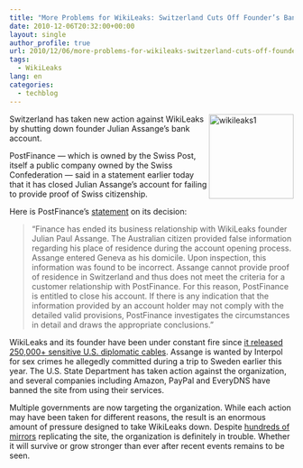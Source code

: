 ```yaml
---
title: "More Problems for WikiLeaks: Switzerland Cuts Off Founder’s Bank Account"
date: 2010-12-06T20:32:00+00:00
layout: single
author_profile: true
url: 2010/12/06/more-problems-for-wikileaks-switzerland-cuts-off-founders-bank-account/
tags:
  - WikiLeaks
lang: en
categories: 
  - techblog
---
```

[<img title="wikileaks1" border="0" alt="wikileaks1" align="right" src="http://lh5.ggpht.com/_vaUVXcmC3OI/TP1Bb-Qw08I/AAAAAAAADW0/JiAx0s2odRo/wikileaks1_thumb%5B1%5D.jpg?imgmax=800" width="150" height="150" />](http://lh3.ggpht.com/_vaUVXcmC3OI/TP1BY35yPYI/AAAAAAAADWw/c4Tz9_TTwOk/s1600-h/wikileaks1%5B4%5D.jpg)Switzerland has taken new action against WikiLeaks by shutting down founder Julian Assange’s bank account. 

PostFinance — which is owned by the Swiss Post, itself a public company owned by the Swiss Confederation — said in a statement earlier today that it has closed Julian Assange’s account for failing to provide proof of Swiss citizenship.

Here is PostFinance’s [statement](http://www.postfinance.ch/en/about/media/press/pressrelease/press101206.html) on its decision:

> “Finance has ended its business relationship with WikiLeaks founder Julian Paul Assange. The Australian citizen provided false information regarding his place of residence during the account opening process. Assange entered Geneva as his domicile. Upon inspection, this information was found to be incorrect. Assange cannot provide proof of residence in Switzerland and thus does not meet the criteria for a customer relationship with PostFinance. For this reason, PostFinance is entitled to close his account. If there is any indication that the information provided by an account holder may not comply with the detailed valid provisions, PostFinance investigates the circumstances in detail and draws the appropriate conclusions.”

WikiLeaks and its founder have been under constant fire since <a href="http://boelectronic.blogspot.com/2010/12/wikileaks-hit-by-another-ddos-attack.html" target="_blank">it released 250,000+ sensitive U.S. diplomatic cables</a>. Assange is wanted by Interpol for sex crimes he allegedly committed during a trip to Sweden earlier this year. The U.S. State Department has taken action against the organization, and several companies including Amazon, PayPal and EveryDNS have banned the site from using their services.

Multiple governments are now targeting the organization. While each action may have been taken for different reasons, the result is an enormous amount of pressure designed to take WikiLeaks down. Despite <a href="http://boelectronic.blogspot.com/2010/12/wikileaks-now-has-hundreds-of-mirrors.html" target="_blank">hundreds of mirrors</a> replicating the site, the organization is definitely in trouble. Whether it will survive or grow stronger than ever after recent events remains to be seen.
